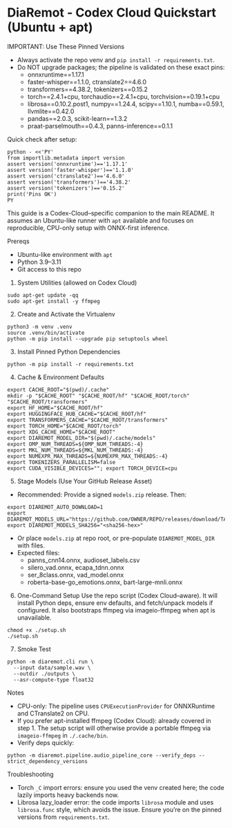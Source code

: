 # DiaRemot - Codex Cloud Quickstart (Ubuntu + apt)

IMPORTANT: Use These Pinned Versions
- Always activate the repo venv and `pip install -r requirements.txt`.
- Do NOT upgrade packages; the pipeline is validated on these exact pins:
  - onnxruntime==1.17.1
  - faster-whisper==1.1.0, ctranslate2==4.6.0
  - transformers==4.38.2, tokenizers==0.15.2
  - torch==2.4.1+cpu, torchaudio==2.4.1+cpu, torchvision==0.19.1+cpu
  - librosa==0.10.2.post1, numpy==1.24.4, scipy==1.10.1, numba==0.59.1, llvmlite==0.42.0
  - pandas==2.0.3, scikit-learn==1.3.2
  - praat-parselmouth==0.4.3, panns-inference==0.1.1

Quick check after setup:
```
python - <<'PY'
from importlib.metadata import version
assert version('onnxruntime')=='1.17.1'
assert version('faster-whisper')=='1.1.0'
assert version('ctranslate2')=='4.6.0'
assert version('transformers')=='4.38.2'
assert version('tokenizers')=='0.15.2'
print('Pins OK')
PY
```

This guide is a Codex-Cloud–specific companion to the main README. It assumes an Ubuntu-like runner with `apt` available and focuses on reproducible, CPU-only setup with ONNX-first inference.

Prereqs
- Ubuntu-like environment with `apt`
- Python 3.9–3.11
- Git access to this repo

1) System Utilities (allowed on Codex Cloud)
```
sudo apt-get update -qq
sudo apt-get install -y ffmpeg
```

2) Create and Activate the Virtualenv
```
python3 -m venv .venv
source .venv/bin/activate
python -m pip install --upgrade pip setuptools wheel
```

3) Install Pinned Python Dependencies
```
python -m pip install -r requirements.txt
```

4) Cache & Environment Defaults
```
export CACHE_ROOT="$(pwd)/.cache"
mkdir -p "$CACHE_ROOT" "$CACHE_ROOT/hf" "$CACHE_ROOT/torch" "$CACHE_ROOT/transformers"
export HF_HOME="$CACHE_ROOT/hf"
export HUGGINGFACE_HUB_CACHE="$CACHE_ROOT/hf"
export TRANSFORMERS_CACHE="$CACHE_ROOT/transformers"
export TORCH_HOME="$CACHE_ROOT/torch"
export XDG_CACHE_HOME="$CACHE_ROOT"
export DIAREMOT_MODEL_DIR="$(pwd)/.cache/models"
export OMP_NUM_THREADS=${OMP_NUM_THREADS:-4}
export MKL_NUM_THREADS=${MKL_NUM_THREADS:-4}
export NUMEXPR_MAX_THREADS=${NUMEXPR_MAX_THREADS:-4}
export TOKENIZERS_PARALLELISM=false
export CUDA_VISIBLE_DEVICES=""; export TORCH_DEVICE=cpu
```

5) Stage Models (Use Your GitHub Release Asset)
- Recommended: Provide a signed `models.zip` release. Then:
```
export DIAREMOT_AUTO_DOWNLOAD=1
export DIAREMOT_MODELS_URL="https://github.com/OWNER/REPO/releases/download/TAG/models.zip"
export DIAREMOT_MODELS_SHA256="<sha256-hex>"
```
- Or place `models.zip` at repo root, or pre-populate `DIAREMOT_MODEL_DIR` with files.
- Expected files:
  - panns_cnn14.onnx, audioset_labels.csv
  - silero_vad.onnx, ecapa_tdnn.onnx
  - ser_8class.onnx, vad_model.onnx
  - roberta-base-go_emotions.onnx, bart-large-mnli.onnx

6) One-Command Setup
Use the repo script (Codex Cloud–aware). It will install Python deps, ensure env defaults, and fetch/unpack models if configured. It also bootstraps ffmpeg via imageio-ffmpeg when apt is unavailable.
```
chmod +x ./setup.sh
./setup.sh
```

7) Smoke Test
```
python -m diaremot.cli run \
  --input data/sample.wav \
  --outdir ./outputs \
  --asr-compute-type float32
```

Notes
- CPU-only: The pipeline uses `CPUExecutionProvider` for ONNXRuntime and CTranslate2 on CPU.
- If you prefer apt-installed ffmpeg (Codex Cloud): already covered in step 1. The setup script will otherwise provide a portable ffmpeg via `imageio-ffmpeg` in `./.cache/bin`.
- Verify deps quickly:
```
python -m diaremot.pipeline.audio_pipeline_core --verify_deps --strict_dependency_versions
```

Troubleshooting
- Torch `_C` import errors: ensure you used the venv created here; the code lazily imports heavy backends now.
- Librosa lazy_loader error: the code imports `librosa` module and uses `librosa.func` style, which avoids the issue. Ensure you’re on the pinned versions from `requirements.txt`.
